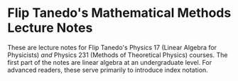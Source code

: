 # Flip Tanedo's Mathematical Methods Lecture Notes

These are lecture notes for Flip Tanedo's Physics 17 (Linear Algebra for Physicists) *and* Physics 231 (Methods of Theoretical Physics) courses. The first part of the notes are linear algebra at an undergraduate level. For advanced readers, these serve primarily to introduce index notation. 

